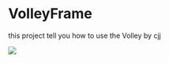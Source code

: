 VolleyFrame
===========

this project tell you how to use the Volley  by cjj

![](http://github.com/android-cjj/VolleyFrame/raw/master/Logo/volley.gif) 
